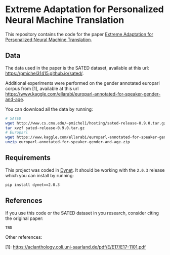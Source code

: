 # Extreme Adaptation for Personalized Neural Machine Translation

This repository contains the code for the paper [Extreme Adaptation for Personalized Neural Machine Translation](http://www.cs.cmu.edu/~pmichel1/hosting/extreme-adaptation-personalized.pdf).

## Data

The data used in the paper is the SATED dataset, available at this url: https://pmichel31415.github.io/sated/.

Additional experiments were performed on the gender annotated europarl corpus from \[1\], available at this url https://www.kaggle.com/ellarabi/europarl-annotated-for-speaker-gender-and-age.

You can download all the data by running:

```bash
# SATED
wget http://www.cs.cmu.edu/~pmichel1/hosting/sated-release-0.9.0.tar.gz
tar xvzf sated-release-0.9.0.tar.gz
# Europarl
wget https://www.kaggle.com/ellarabi/europarl-annotated-for-speaker-gender-and-age/downloads/europarl-annotated-for-speaker-gender-and-age.zip
unzip europarl-annotated-for-speaker-gender-and-age.zip
```

## Requirements

This project was coded in [Dynet](https://github.com/clab/dynet). It should be working with the `2.0.3` release which you can install by running:

```bash
pip install dynet==2.0.3
```

## References

If you use this code or the SATED dataset in you research, consider citing the original paper:

```
TBD
```

Other references:

\[1\]: https://aclanthology.coli.uni-saarland.de/pdf/E/E17/E17-1101.pdf
